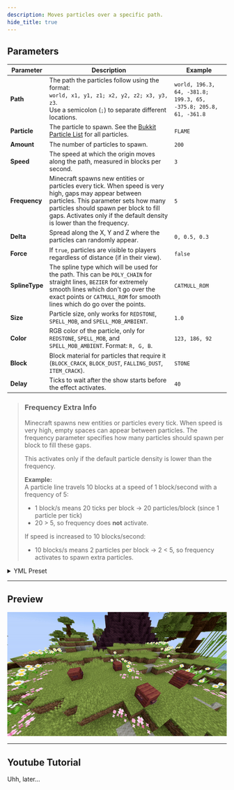 ```yaml
---
description: Moves particles over a specific path.
hide_title: true
---
```


<DocHeading
icon="fluent:arrow-trending-sparkle-24-filled"
title="Particle Path"
description="Spawns particles following a specified path.">
</DocHeading>

## Parameters

| Parameter      | Description                                                                                                                                                                                                                                                       | Example                                                          |
|----------------|-------------------------------------------------------------------------------------------------------------------------------------------------------------------------------------------------------------------------------------------------------------------|------------------------------------------------------------------|
| **Path**       | The path the particles follow using the format: <br />`world, x1, y1, z1; x2, y2, z2; x3, y3, z3`. <br />Use a semicolon (`;`) to separate different locations.                                                                                                   | `world, 196.3, 64, -381.8; 199.3, 65, -375.8; 205.8, 61, -361.8` |
| **Particle**   | The particle to spawn. See the [Bukkit Particle List](https://hub.spigotmc.org/javadocs/spigot/org/bukkit/Particle.html) for all particles.                                                                                                                       | `FLAME`                                                          |
| **Amount**     | The number of particles to spawn.                                                                                                                                                                                                                                 | `200`                                                            |
| **Speed**      | The speed at which the origin moves along the path, measured in blocks per second.                                                                                                                                                                                | `3`                                                              |
| **Frequency**  | Minecraft spawns new entities or particles every tick. When speed is very high, gaps may appear between particles. This parameter sets how many particles should spawn per block to fill gaps. Activates only if the default density is lower than the frequency. | `5`                                                              |
| **Delta**      | Spread along the X, Y and Z where the particles can randomly appear.                                                                                                                                                                                              | `0, 0.5, 0.3`                                                    |
| **Force**      | If `true`, particles are visible to players regardless of distance (if in their view).                                                                                                                                                                            | `false`                                                          |
| **SplineType** | The spline type which will be used for the path. This can be `POLY_CHAIN` for straight lines, `BEZIER` for extremely smooth lines which don't go over the exact points or `CATMULL_ROM` for smooth lines which do go over the points.                             | `CATMULL_ROM`                                                    |
| **Size**       | Particle size, only works for `REDSTONE`, `SPELL_MOB`, and `SPELL_MOB_AMBIENT`.                                                                                                                                                                                   | `1.0`                                                            |
| **Color**      | RGB color of the particle, only for `REDSTONE`, `SPELL_MOB`, and `SPELL_MOB_AMBIENT`. Format: `R, G, B`.                                                                                                                                                          | `123, 186, 92`                                                   |
| **Block**      | Block material for particles that require it (`BLOCK_CRACK`, `BLOCK_DUST`, `FALLING_DUST`, `ITEM_CRACK`).                                                                                                                                                         | `STONE`                                                          |
| **Delay**      | Ticks to wait after the show starts before the effect activates.                                                                                                                                                                                                  | `40`                                                             |

> ### Frequency Extra Info
> Minecraft spawns new entities or particles every tick. When speed is very high, empty spaces can appear between particles. The frequency parameter specifies how many particles should spawn per block to fill these gaps.
>
> This activates only if the default particle density is lower than the frequency.
>
> **Example:**  
> A particle line travels 10 blocks at a speed of 1 block/second with a frequency of 5:  
> - 1 block/s means 20 ticks per block → 20 particles/block (since 1 particle per tick)  
> - 20 > 5, so frequency does **not** activate.  
>  
> If speed is increased to 10 blocks/second:  
> - 10 blocks/s means 2 particles per block → 2 < 5, so frequency activates to spawn extra particles.

<details>
<summary>YML Preset</summary>

```yaml
'1':
  Type: PARTICLE_PATH
  Path: 'world, 0, 0, 0; 0, 0, 0'
  Particle: SMOKE_NORMAL
  Amount: 1
  Speed: 1
  Frequency: 5
  dX: 0
  dY: 0
  dZ: 0
  Force: false
  Smooth: true
  Delay: 0
```

</details>

---

## Preview

![Particle Path Preview](../assets/previews/particle_path.gif)

---

## Youtube Tutorial

Uhh, later...
